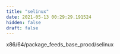 ```yaml
---
title: "selinux"
date: 2021-05-13 00:29:29.191524
hidden: false
draft: false
---
```


x86/64/package_feeds_base_procd/selinux

